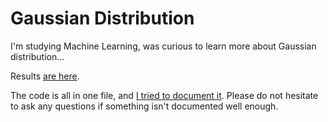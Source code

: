 # Gaussian Distribution

I'm studying Machine Learning, was curious to learn more about Gaussian distribution...

Results [are here](https://www.reddit.com/r/dataisbeautiful/comments/7ol3gy/gaussian_distribution_oc/).

The code is all in one file, and [I tried to document it](https://github.com/anvaka/gauss-distribution/blob/master/index.html).
Please do not hesitate to ask any questions if something isn't documented well enough.
